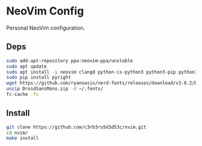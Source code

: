 # NeoVim Config

Personal NeoVim configuration.

## Deps

```bash
sudo add-apt-repository ppa:neovim-ppa/unstable
sudo apt update
sudo apt install -y neovim clangd python-is-python3 python3-pip python3-venv npm
sudo pip install pyright
wget https://github.com/ryanoasis/nerd-fonts/releases/download/v3.0.2/DroidSansMono.zip
unzip DroidSansMono.zip -d ~/.fonts/
fc-cache -fv
```

## Install

```bash
git clone https://github.com/c3rb3ru5d3d53c/nvim.git
cd nvim/
make install
```

